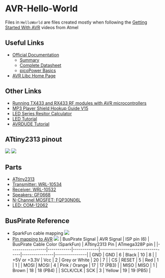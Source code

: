 # AVR-Hello-World
Files in `HelloWorld` are files created mostly when following the [Getting Started With AVR](https://www.youtube.com/playlist?list=PLtQdQmNK_0DRhBWYZ32BEILOykXLpJ8tP) videos from Atmel

## Useful Links
- [Official Documentation](http://www.atmel.com/devices/ATtiny2313.aspx?tab=documents)
	- [Summary](http://www.atmel.com/Images/Atmel-2543-AVR-ATtiny2313_Summary.pdf)
	- [Complete Datasheet](http://www.atmel.com/Images/Atmel-2543-AVR-ATtiny2313_Datasheet.pdf)
	- [picoPower Basics](http://www.atmel.com/Images/doc8349.pdf)
- [AVR Libc Home Page](http://www.nongnu.org/avr-libc/)

## Other Links
- [Running TX433 and RX433 RF modules with AVR microcontrollers](http://winavr.scienceprog.com/example-avr-projects/running-tx433-and-rx433-rf-modules-with-avr-microcontrollers.html)
- [MP3 Player Shield Hookup Guide V15](https://learn.sparkfun.com/tutorials/mp3-player-shield-hookup-guide-v15)
- [LED Series Resitor Calculator](https://www.digikey.com/en/resources/conversion-calculators/conversion-calculator-led-series-resistor)
- [LED Tutorial](https://learn.sparkfun.com/tutorials/light-emitting-diodes-leds)
- [AVRDUDE Tutorial](http://www.ladyada.net/learn/avr/avrdude.html)

## ATtiny2313 pinout
![](http://arduinolearning.com/wp-content/uploads/2016/08/attiny2310arduino.jpg)
![](http://i.imgur.com/YVDlOae.png)

## Parts
- [ATtiny2313](https://www.digikey.com/product-detail/en/atmel/ATTINY2313-20PU/ATTINY2313-20PU-ND/1008418)
- [Transmitter: WRL-10534](https://www.digikey.com/product-detail/en/sparkfun-electronics/WRL-10534/1568-1175-ND/5673761)
- [Receiver: WRL-10532](https://www.digikey.com/product-detail/en/sparkfun-electronics/WRL-10532/1568-1173-ND/5673759)
- [Speakers: GF0668](https://www.digikey.com/product-detail/en/cui-inc/GF0668/GF0668-ND/304440)
- [N-Channel MOSFET: FQP30N06L](https://www.sparkfun.com/products/10213)
- [LED: COM-12062](https://www.sparkfun.com/products/12062)

## BusPirate Reference
- SparkFun cable mapping
![](https://i.imgur.com/nHZgfFE.png)
- [Pin mapping to AVR](http://dangerousprototypes.com/docs/Bus_Pirate_AVR_Programming)
![](https://i.imgur.com/kDTiDIe.png)
| BusPirate Signal | AVR Signal | ISP pin (6) | BusPirate Cable Color (SparkFun) | ATtiny2313 Pin | ATmega328P pin |
|------------------|------------|-------------|----------------------------------|----------------|----------------|
| GND              | GND        | 6           | Black                            | 10             | 8              |
| +5V or +3.3V     | Vcc        | 2           | Grey or White                    | 20             | 7              |
| CS               | RESET      | 5           | Red                              | 1              | 1              |
| MOSI             | MOSI       | 4           | Pink / Orange                    | 17             | 17 (PB3)       |
| MISO             | MISO       | 1           | Brown                            | 18             | 18 (PB4)       |
| SCLK/CLK         | SCK        | 3           | Yellow                           | 19             | 19 (PB5)       |